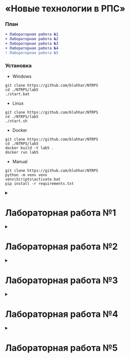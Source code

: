 # «Новые технологии в РПС»

### План
```diff
+ Лабораторная работа №1
+ Лабораторная работа №2
+ Лабораторная работа №3
+ Лабораторная работа №4
! Лабораторная работа №5
```

### Установка
* Windows
```shell
git clone https://github.com/bluhhar/NTRPS
cd ./NTRPS/lab5
./start.bat
```
* Linux
```shell
git clone https://github.com/bluhhar/NTRPS
cd ./NTRPS/lab5
./start.sh
```
* Docker
```shell
git clone https://github.com/bluhhar/NTRPS
cd ./NTRPS/lab5
docker build -t lab5 .
docker run lab5
```
* Manual
```shell
git clone https://github.com/bluhhar/NTRPS
python -m venv venv
venv\Scripts\activate.bat
pip install -r requirements.txt
```
<details>
    <summary><h1><strong>Лабораторная работа №1</strong></h1></summary>

## [Отчет](https://github.com/bluhhar/NTRPS/blob/main/lab1/lab01__Python_M_PIN_RIS_2306_Timofeev%20Aleksander.docx) (+) | Защита (+)

### [Вариант №1 (ЦРБ Валюты)](#section-1)
С использованием веб-сайта https://www.cbr-xml-daily.ru получить курс доллара по дням на максимально возможный период. Результат сохранить в выходной файл dataset.csv, где каждая строка будет содержать дату и курс, разделенные запятой.

**Примечания**

Пример ссылки для получения данных: https://www.cbr-xml-daily.ru/archive/2023/09/13/daily_json.js

**Используемые сторонние библиотеки:**

> requests

### [Вариант №5 (Яндекс.Картинки)](#section-2)

С использованием страницы https://yandex.ru/images/ сформировать запросы для поиска изображений, контент на которых соответствует классам polar bear и brown bear. Для каждого класса должно быть загружено не менее 1000 изображений. Изображения для каждого класса должны находиться в подпапке папки dataset с соответсвующим названием.

**Не допускается:**

* Создание папок вручную. В коде должен быть отражен процесс создания папок и перемещения/загрузки в них файлов.
* Дублирование изображений для класса.

**Примечания**
* Каждое изображение должно иметь расширение .jpg
* Именовать файлы необходимо порядковым номером (от 0 до 999).
* Для дальнейшего удобства необходимо дополнять имя файла ведующими нулями (например, 0000, 0001, ..., 0999). Для этого необходимо использовать один из методов класса str.

**Вариант подразумевает два уровня сложности:**

* Для первого уровня сложности достаточно загрузить лишь миниатюры изображений.
* Для второго уровня сложности необходимо загрузить полноразмерные изображения.

**Используемые сторонние библиотеки:**

> requests \
> beautifulsoup4

### [Вариант №10 (Текстовые)](#section-2)

С использованием сервиса livelib соберите по 1000 рецензий для каждого количества звёзд для различных книг. То есть суммарный объём датасета 5000 рецензий. Сохраните каждый отзыв в отдельный текстовый файл, где на первой строке будет указано название книги.

**Не допускается:**

* Создание папок вручную. В коде должен быть отражен процесс создания папок и перемещения/загрузки в них файлов.
* Дублирование изображений для класса.

**Примечания**
* Именовать файлы необходимо порядковым номером (от 0 до 999).
* Для дальнейшего удобства необходимо дополнять имя файла ведующими нулями (например, 0000, 0001, ..., 0999). Для этого необходимо использовать один из методов класса str.
* Каждую рецензию сохраните в отдельный текстовый файл в соответствующую подпапку папки dataset. (Пути должны быть dataset/0/0001.txt, dataset/1/0001.txt, и т. д. по количеству звёзд)
* Обратите внимание, на то что страницы с отзывами необходимо обрабатывать в цикле.

**Вариант подразумевает два уровня сложности:**

* Для первого уровня сложности достаточно сохранить начало отзыва, показываемое на странице.
* Для второго уровня сложности необходимо сохранить отзыв полностью.

**Используемые сторонние библиотеки:**

> requests \
> beautifulsoup4

</details>

<details>
    <summary><h1><strong>Лабораторная работа №2</strong></h1></summary>

## [Отчет](https://github.com/) (+) | Защита (+)

### [Вариант №1-2](#section-1)
0. Ваш csv файл должен содержать в первой колонке дату в формате ISO 8601 (без времени).
1. Написать скрипт, который разобъёт исходный csv файл на файл X.csv и Y.csv, с одинаковым количеством строк. Первый будет содержать даты, второй - данные.
2. Написать скрипт, который разобъёт исходный csv файл на N файлов, где каждый отдельный файл будет соответствовать одному году. Файлы называются по первой и последней дате, которую они содержат. (если файл содержит данные с первого января 2001 по 31 декабря 2001, то файл назвать 20010101_20011231.csv)
3. Написать скрипт, который разобъёт исходный csv файл на N файлов, где каждый отдельный файл будет соответствовать одной неделе. Файлы называются по первой и последней дате, которую они содержат.
4. Написать скрипт, содержащий функцию, принимающую на вход дату (тип datetime) и возвращающий данные для этой даты (из файла) или None если данных для этой даты нет. Функция должна быть представлена в четырёх версиях в зависимости от типа входных файлов, из которых будут прочитаны данные (пункты 0–3). Написать функцию next(), которая будет при первом вызове возвращать данные для самой ранней возможной даты (возвращается кортеж (дата, данные)), а при каждом следующем вызове данные для следующей по порядку даты. Если попадается дата, для которой данные отсутствуют, то она игнориуруется и возвращаются данные для следующей валидной даты.
5. Написать на основе предыщего пункта классы итераторы (пример ниже).

**Требования**
* Github-репозитории управляются из среды разработки. Коммиты созданные через сайт не засчитываются.
* Выполненная работа должна содержать несколько коммитов, отражающих процесс выполнения вами лабораторной работы. Один коммит не принимается.
* Сообщения коммитов должны исчерпывающе описывать изменения, которые они содержат.
* Код оформлен в соответствии с PEP8.
* Каждый пункт в задании соответсвует отдельному файлу в проекте. Каждый файл должен содержать набор функций и блок if __name__ == "__main__", который будет запускать ваш код. Код на функции так, что каждая функция имеет небольшую зону ответсвенности и решает одну изолированную задачу, которую не повторяет ни одна другая функция.
* Функции должны иметь docstring.
* Сигнатура функции оформлена с использованием type-hinting.

**Примечание**
* Пример для изображений:

Дата, Ссылка на изображение, Название файла, ... (здесь могут быть параметры из класса изображения) ...

* Пример для текста:

Дата отзыва, Заголовок, Текст, Оценка, ... (здесь могут быть параметры из класса отзыва) ...

* Пример для числовых:

Дата, ... (здесь могут быть параметры из класса отзыва) ...

**Используемые сторонние библиотеки:**

> requests \
> beautifulsoup4 \
> pandas

</details>

<details>
    <summary><h1><strong>Лабораторная работа №3</strong></h1></summary>

## [Отчет](https://github.com/bluhhar/NTRPS/blob/main/lab3/docs/lab03__Python_M_PIN_RIS_2308_Timofeev%20Aleksander.docx) (+) | Защита (+)

**Требования**
* Github-репозитории управляются из среды разработки. Коммиты созданные через сайт не засчитываются.
* Выполненная работа должна содержать несколько коммитов, отражающих процесс выполнения вами лабораторной работы. Один коммит не принимается
* Сообщения коммитов должны исчерпывающе описывать изменения, которые они содержат.
* Код оформлен в соответствии с PEP8.
* Каждый пункт в задании соответсвует отдельному файлу в проекте. Каждый файл должен содержать набор функций и блок if __name__ == "__main__", который будет запускать ваш код. Код на функции так, что каждая функция имеет небольшую зону ответсвенности и решает одну изолированную задачу, которую не повторяет ни одна другая функция.
* Функции должны иметь dosctring.
* Сигнатура функции оформлена с использованием type-hinting.

**Задание**

Создать приложение с графическим интерфейсом повторяющее функционал лабораторной работы 2. Необходимо создать файл main_window.py в котором будет реализован графический интерфейс вашего приложения. Здесь не должно быть реализации алгоритмов, все алгоритмы должны быть импортированы как функции или объекты из других файлов. Возможно вам потребуется выполнить рефакторинг вашего кода из лабораторной работы 2, чтобы было удобнее интегрировать его в графический интерфейс.

1. Приложение должно запрашивать у пользователя путь к папке исходного датасета:
```python
folderpath = QtWidgets.QFileDialog.getExistingDirectory(self, 'Select Folder')
```
2. Приложение должно иметь кнопку для создания файла аннотации исходного датасета. Для этого потребуется запросить у пользователя путь к файлу назначения.
3. Приложение должно иметь кнопку для создания датасета с другой организацией файлов (в соответствии с пунктами лабораторной работы 2) и файла аннотации создаваемого датасета. Для этого потребуется запросить у пользователя путь к папке назначения.

*Вариант 1-2*

4.1. Приложение должно иметь поле ввода даты и кнопку "Получить данные". Пользователь вводит дату и видит в интерфейсе данные для этой даты.

*Вариант 3-10*

4.2. Приложение должно иметь кнопки для получения следующего экземпляра класса из датасета. Например, если у вас датасет из кошек и собак, то должна быть кнопка "Следующая кошка" и кнопка "Следующая собака". После нажатия на них должен быть получен следующий путь при помощи итератора, а затем отображена картинка новой кошки или собаки из вашего датасета в интерфейсе вашей программы. В случае варианта с текстом отображаем текст.

**Пояснение по варинатам 3 - 10**

Цель задания - аннотация и возврат изображений

1. Сформирован файл csv с данными датасета
2. Переименованы файлы: имена теперь содержат класс (собака, кошка и т.д.) и номер файла. Добавлен ещё один файл аннотация csv
3. Создана ещё одна копия и данные теперь пронумерованы без учета класса, имеют только название датасета и номер. Добавлен ещё один файл аннотация csv (файл, класс)
4. По п.3 делаем функцию. В качестве входного параметра значение класса и какой-то параметр, говорящий откуда начать просмотр. Из csv в п.3 фильтруем данные по заданному значению в столбце класса. Строки можно не сортировать, убедиться, что нет повторения. Функция возвращает следующий экземпляр класса (изображение по ссылке) или None Возвращаем 1 изображение. Т.е. второй вариант "при каждом запуске функции возвращает путь нового (следующего) файла", но только файл
5. Настроить итератор на п.4

**Используемые сторонние библиотеки:**

> requests \
> beautifulsoup4 \
> pandas \
> PyQt6

</details>

<details>
    <summary><h1><strong>Лабораторная работа №4</strong></h1></summary>

## [Отчет](https://github.com/bluhhar/NTRPS/blob/main/lab4/docs/lab04__Python_M_PIN_RIS_2308_Timofeev%20Aleksander.docx) (+) | Защита (+)

**Требования**
* Github-репозитории управляются из среды разработки. Коммиты созданные через сайт не засчитываются.
* Выполненная работа должна содержать несколько коммитов, отражающих процесс выполнения вами лабораторной работы.
* Сообщения коммитов должны исчерпывающе описывать изменения, которые они содержат.
* Необходимо разделить код на функции так, что каждая функция имеет небольшую зону ответсвенности и решает одну изолированную задачу, которую не повторяет ни одна другая функция.
* Необходимо оформить ноутбук для удобства сдачи лабораторной работы.
* Код оформить в соответствии с PEP8.
* Функции должны иметь dosctring.
* Сигнатура функции оформлена с использованием type-hinting.

**Задание**

*Вариант 1*
1. С использованием средств библиотеки Pandas прочитать все данные из csv-файла и сформировать из прочитанных данных DataFrame (в DataFrame будет несколько столбцов, в зависимости от варианта, например, у варианта 1 - Дата, Курс).
2. Произвести именование колонок сформированного DataFrame следующим образом: нижний регистр, слова соединены через "_", английский язык. Если изначально было сделано так, пункт пропускается.
Произвести проверку на наличие невалидных значений в колонках (NaN, None и т.п.). В случае нахождения выполнить обработку таких значений (isnan().mean(), isnull().sum()).
3. Добавить в DataFrame столбцы, в которых будет содержаться информация об отклонении от медианы и среднего значения курса (сначала медиана, среднее, затем рассчетный столбец)
4. С использованием Pandas вычислить статистическую информацию (describe, * распределения данных на графике boxplot) для столбцов, содержащих информацию о курсе и отклонениях (из пункта 4). Учесть выбросы (отклонения).
5. Написать функцию, которая на вход принимает DataFrame и значение отклонения от среднего значения курса, а возвращает отфильтрованный по значению отклонения от среднего значения курса DataFrame. Условие фильтрации - в новый DataFrame включаются те строки, для которых значение отклонения от курса  ≥  заданного значения.
6. Написать функцию, которая на вход принимает DataFrame, начальную и конечную дату, а возвращает отфильтрованный по датам DataFrame. Условие фильтрации - в новый DataFrame включаются те строки, для которых дата удовлетворяет следующему условию: начальная дата  ≤  дата  ≤  конечная дата.
7. Выполнить группировку DataFrame по месяцу с вычислением среднего значения курса. Groupby
8. С использованием средств библиотеки matplotlib или seaborn нарисовать графики изменения курса за весь период. Графики и оси должны иметь соответствующие подписи, подписать значения.
9. Написать функцию, которая на вход принимает DataFrame и месяц. С использованием средств библиотеки matplotlib или seaborn нарисовать графики изменения курса, а также медиану и среднее значение за указанный месяц (дополнительно отметить на графике).

**Используемые сторонние библиотеки:**

> requests \
> beautifulsoup4 \
> pandas \
> matplotlib

</details>

<details>
    <summary><h1><strong>Лабораторная работа №5</strong></h1></summary>

## [Отчет](https://github.com) (-) | Защита (+)

**Требования**
* Github-репозитории управляются из среды разработки. Коммиты созданные через сайт не засчитываются.
* Выполненная работа должна содержать несколько коммитов, отражающих процесс выполнения вами лабораторной работы.
* Сообщения коммитов должны исчерпывающе описывать изменения, которые они содержат.
* Необходимо разделить код на функции так, что каждая функция имеет небольшую зону ответсвенности и решает одну изолированную задачу, которую не повторяет ни одна другая функция.
* Необходимо оформить ноутбук для удобства сдачи лабораторной работы.
* Код оформить в соответствии с PEP8.
* Функции должны иметь dosctring.
* Сигнатура функции оформлена с использованием type-hinting.

**Задание**
1. Добавление функционала 4 лабораторной работы в интерфейс 3й
2. Создание .bat, .sh, Dockerfile

**Используемые сторонние библиотеки:**

> requests \
> beautifulsoup4 \
> pandas \
> PyQt6 \
> matplotlib

</details>